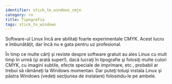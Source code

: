 ```yaml
---
identifier: stick_to_windows_cmjn
category: ro
title: Tipografia
tags: stick_to_windows
---
```

Software-ul Linux încă are abilitaţi foarte experimentale CMYK. Acest lucru e îmbunătăţit, dar
încă nu e gata pentru uz profesional.

În timp ce multe cărţi şi reviste despre software gratuit au ales Linux
cu mult timp în urmă (şi arată super!), dacă lucraţi în tipografie
şi folosiţi multe culori CMYK, cu imagini subtile, efecte speciale de imprimare,
etc., probabil ar trebui să rămâneţi la Windows momentan. Dar puteţi totuşi instala
Linux şi păstra Windows (vedeţi secţiunea de instalare) folosindu-le pe ambele.


